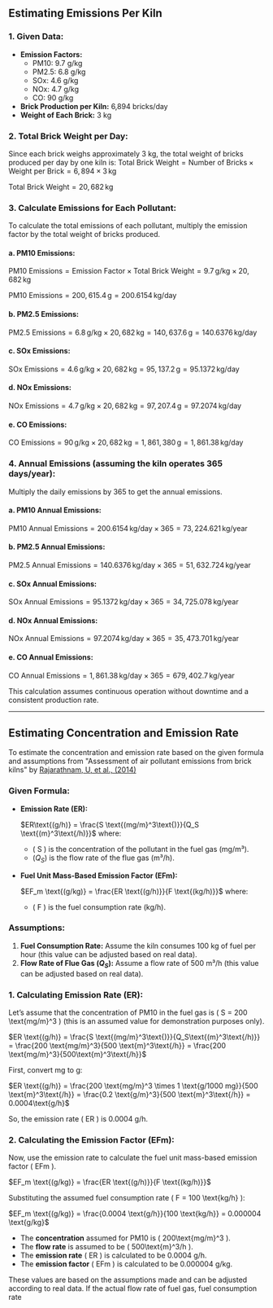 
## Estimating Emissions Per Kiln

### 1. Given Data:
   - **Emission Factors:**
     - PM10: 9.7 g/kg
     - PM2.5: 6.8 g/kg
     - SOx: 4.6 g/kg
     - NOx: 4.7 g/kg
     - CO: 90 g/kg
   - **Brick Production per Kiln:** 6,894 bricks/day
   - **Weight of Each Brick:** 3 kg

### 2. Total Brick Weight per Day:
Since each brick weighs approximately 3 kg, the total weight of bricks produced per day by one kiln is:
   $\text{Total Brick Weight} = \text{Number of Bricks} \times \text{Weight per Brick} = 6,894 \times 3 \, \text{kg}$

   $\text{Total Brick Weight} = 20,682 \, \text{kg}$

### 3. Calculate Emissions for Each Pollutant:
To calculate the total emissions of each pollutant, multiply the emission factor by the total weight of bricks produced.

#### a. PM10 Emissions:

$\text{PM10 Emissions} = \text{Emission Factor} \times \text{Total Brick Weight} = 9.7 \, \text{g/kg} \times 20,682 \, \text{kg}$

$\text{PM10 Emissions} = 200,615.4 \, \text{g} = 200.6154 \, \text{kg/day}$

#### b. PM2.5 Emissions:

$\text{PM2.5 Emissions} = 6.8 \, \text{g/kg} \times 20,682 \, \text{kg} = 140,637.6 \, \text{g} = 140.6376 \, \text{kg/day}$

#### c. SOx Emissions:

$\text{SOx Emissions} = 4.6 \, \text{g/kg} \times 20,682 \, \text{kg} = 95,137.2 \, \text{g} = 95.1372 \, \text{kg/day}$

#### d. NOx Emissions:

$\text{NOx Emissions} = 4.7 \, \text{g/kg} \times 20,682 \, \text{kg} = 97,207.4 \, \text{g} = 97.2074 \, \text{kg/day}$

#### e. CO Emissions:

$\text{CO Emissions} = 90 \, \text{g/kg} \times 20,682 \, \text{kg} = 1,861,380 \, \text{g} = 1,861.38 \, \text{kg/day}$

### 4. Annual Emissions (assuming the kiln operates 365 days/year):
Multiply the daily emissions by 365 to get the annual emissions.

#### a. PM10 Annual Emissions:

$\text{PM10 Annual Emissions} = 200.6154 \, \text{kg/day} \times 365 = 73,224.621 \, \text{kg/year}$

#### b. PM2.5 Annual Emissions:

$\text{PM2.5 Annual Emissions} = 140.6376 \, \text{kg/day} \times 365 = 51,632.724 \, \text{kg/year}$

#### c. SOx Annual Emissions:

$\text{SOx Annual Emissions} = 95.1372 \, \text{kg/day} \times 365 = 34,725.078 \, \text{kg/year}$

#### d. NOx Annual Emissions:

$\text{NOx Annual Emissions} = 97.2074 \, \text{kg/day} \times 365 = 35,473.701 \, \text{kg/year}$

#### e. CO Annual Emissions:

$\text{CO Annual Emissions} = 1,861.38 \, \text{kg/day} \times 365 = 679,402.7 \, \text{kg/year}$

This calculation assumes continuous operation without downtime and a consistent production rate.


---

## Estimating Concentration and Emission Rate

To estimate the concentration and emission rate based on the given formula and assumptions from "Assessment of air pollutant emissions from brick kilns" by [Rajarathnam, U, et al., (2014)](https://doi.org/10.1016/j.atmosenv.2014.08.075)

### Given Formula:
- **Emission Rate (ER):**
  
  $ER\text{(g/h)} = \frac{S \text{(mg/m}^3\text{)}}{Q_S \text{(m}^3\text{/h)}}$
  where:
  - \( S \) is the concentration of the pollutant in the fuel gas (mg/m³).
  - $(Q_S)$ is the flow rate of the flue gas (m³/h).

- **Fuel Unit Mass-Based Emission Factor (EFm):**
  
  $EF_m \text{(g/kg)} = \frac{ER \text{(g/h)}}{F \text{(kg/h)}}$
  where:
  - \( F \) is the fuel consumption rate (kg/h).

### Assumptions:
1. **Fuel Consumption Rate:** Assume the kiln consumes 100 kg of fuel per hour (this value can be adjusted based on real data).
2. **Flow Rate of Flue Gas $(Q_S)$:** Assume a flow rate of 500 m³/h (this value can be adjusted based on real data).

### 1. Calculating Emission Rate (ER):

Let’s assume that the concentration of PM10 in the fuel gas is \( S = 200 \text{mg/m}^3 \) (this is an assumed value for demonstration purposes only).

$ER \text{(g/h)} = \frac{S \text{(mg/m}^3\text{)}}{Q_S\text{(m}^3\text{/h)}} = \frac{200  \text{mg/m}^3}{500 \text{m}^3\text{/h}} = \frac{200 \text{mg/m}^3}{500\text{m}^3\text{/h}}$

First, convert mg to g:

$ER \text{(g/h)} = \frac{200 \text{mg/m}^3 \times 1 \text{g/1000 mg}}{500 \text{m}^3\text{/h}} = \frac{0.2 \text{g/m}^3}{500  \text{m}^3\text{/h}} = 0.0004\text{g/h}$

So, the emission rate \( ER \) is 0.0004 g/h.

### 2. Calculating the Emission Factor (EFm):

Now, use the emission rate to calculate the fuel unit mass-based emission factor \( EFm \).

$EF_m \text{(g/kg)} = \frac{ER \text{(g/h)}}{F \text{(kg/h)}}$

Substituting the assumed fuel consumption rate \( F = 100 \text{kg/h} \):

$EF_m \text{(g/kg)} = \frac{0.0004  \text{g/h}}{100 \text{kg/h}} = 0.000004  \text{g/kg}$

- The **concentration** assumed for PM10 is \( 200\text{mg/m}^3 \).
- The **flow rate** is assumed to be \( 500\text{m}^3/h \).
- The **emission rate** \( ER \) is calculated to be 0.0004 g/h.
- The **emission factor** \( EFm \) is calculated to be 0.000004 g/kg.

These values are based on the assumptions made and can be adjusted according to real data. If the actual flow rate of fuel gas, fuel consumption rate
